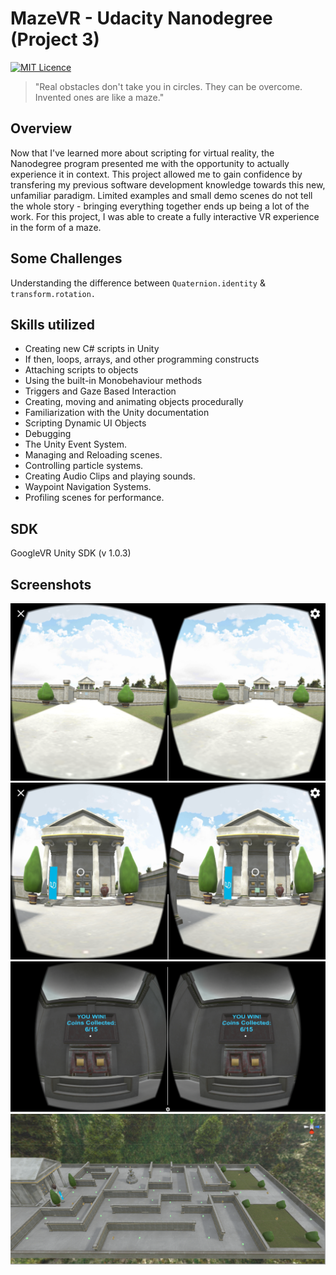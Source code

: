 # MazeVR - Udacity Nanodegree (Project 3)
[![MIT Licence](https://badges.frapsoft.com/os/mit/mit.svg?v=103)](https://opensource.org/licenses/mit-license.php)
> "Real obstacles don't take you in circles. They can be overcome. Invented ones are like a maze."

## Overview
Now that I've learned more about scripting for virtual reality, the Nanodegree program presented me with the opportunity to actually experience it in context. This project allowed me to gain confidence by transfering my 
previous software development knowledge towards this new, unfamiliar paradigm. Limited examples and small demo scenes do not tell the whole story - bringing everything together ends up being a lot of the work.
For this project, I was able to create a fully interactive VR experience in the form of a maze.


## Some Challenges

Understanding the difference between `Quaternion.identity` & `transform.rotation.` 

## Skills utilized

* Creating new C# scripts in Unity
* If then, loops, arrays, and other programming constructs
* Attaching scripts to objects
* Using the built-in Monobehaviour methods
* Triggers and Gaze Based Interaction
* Creating, moving and animating objects procedurally
* Familiarization with the Unity documentation
* Scripting Dynamic UI Objects
* Debugging
* The Unity Event System.
* Managing and Reloading scenes.
* Controlling particle systems.
* Creating Audio Clips and playing sounds.
* Waypoint Navigation Systems.
* Profiling scenes for performance.

## SDK

GoogleVR Unity SDK (v 1.0.3)

## Screenshots
![Alt text](/Screenshots/Start_View.png?raw=true "Starting Viewpoint")\
![Alt text](/Screenshots/End_View.png?raw=true "Ending Viewpoint")
![Alt text](/Screenshots/Total_Collected.PNG?raw=true "Full View")
![Alt text](/Screenshots/Full_Maze.PNG?raw=true "Full View")
